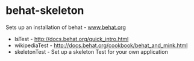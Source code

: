 behat-skeleton
==============

Sets up an installation of behat - www.behat.org

* lsTest - http://docs.behat.org/quick_intro.html
* wikipediaTest - http://docs.behat.org/cookbook/behat_and_mink.html
* skeletonTest - Set up a skeleton Test for your own application
